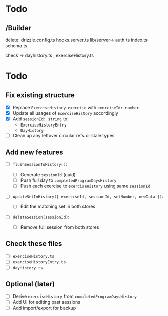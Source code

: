 # Todo

## /Builder

delete:
drizzle.config.ts
hooks.server.ts
lib/server->
auth.ts
index.ts
schema.ts

check -> dayhistory.ts , exerciseHistory.ts

# Todo

## Fix existing structure

- [x] Replace `ExerciseHistory.exercise` with `exerciseId: number`
- [x] Update all usages of `ExerciseHistory` accordingly
- [x] Add `sessionId: string` to:
  - `ExerciseHistoryEntry`
  - `DayHistory`
- [ ] Clean up any leftover circular refs or stale types

## Add new features

- [ ] `flushSessionToHistory()`:

  - [ ] Generate `sessionId` (uuid)
  - [ ] Push full day to `completedProgramDaysHistory`
  - [ ] Push each exercise to `exerciseHistory` using same `sessionId`

- [ ] `updateSetInHistory({ exerciseId, sessionId, setNumber, newData })`:

  - [ ] Edit the matching set in both stores

- [ ] `deleteSession(sessionId)`:
  - [ ] Remove full session from both stores

## Check these files

- [ ] `exerciseHistory.ts`
- [ ] `exerciseHistoryEntry.ts`
- [ ] `dayHistory.ts`

## Optional (later)

- [ ] Derive `exerciseHistory` from `completedProgramDaysHistory`
- [ ] Add UI for editing past sessions
- [ ] Add import/export for backup
